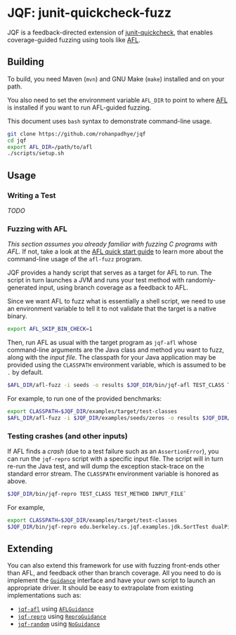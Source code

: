 # JQF: junit-quickcheck-fuzz

JQF is a feedback-directed extension of [junit-quickcheck](https://github.com/pholser/junit-quickcheck), that enables coverage-guided fuzzing using tools like [AFL](lcamtuf.coredump.cx/afl).

## Building 

To build, you need Maven (`mvn`) and GNU Make (`make`) installed and on your path. 

You also need to set the environment variable `AFL_DIR` to point to where [AFL](http://lcamtuf.coredump.cx/afl) is installed if you want to run AFL-guided fuzzing.

This document uses `bash` syntax to demonstrate command-line usage.

```bash
git clone https://github.com/rohanpadhye/jqf
cd jqf
export AFL_DIR=/path/to/afl
./scripts/setup.sh 
```

## Usage

### Writing a Test

*TODO*

### Fuzzing with AFL

*This section assumes you already familiar with fuzzing C programs with AFL.* If not, take a look at the [AFL quick start guide](http://lcamtuf.coredump.cx/afl/QuickStartGuide.txt) to learn more about the command-line usage of the `afl-fuzz` program.

JQF provides a handy script that serves as a target for AFL to run. The script in turn launches a JVM and runs your test method with randomly-generated input, using branch coverage as a feedback to AFL.

Since we want AFL to fuzz what is essentially a shell script, we need to use an environment variable to tell it to not validate that the target is a native binary.

```bash
export AFL_SKIP_BIN_CHECK=1
```

Then, run AFL as usual with the target program as `jqf-afl` whose command-line arguments are the Java class and method you want to fuzz, along with the *input file*. The classpath for your Java application may be provided using the `CLASSPATH` environment variable, which is assumed to be `.` by default.

```bash
$AFL_DIR/afl-fuzz -i seeds -o results $JQF_DIR/bin/jqf-afl TEST_CLASS TEST_METHOD @@
```

For example, to run one of the provided benchmarks:

```bash
export CLASSPATH=$JQF_DIR/examples/target/test-classes
$AFL_DIR/afl-fuzz -i $JQF_DIR/examples/seeds/zeros -o results $JQF_DIR/bin/jqf-afl edu.berkeley.cs.jqf.examples.jdk.SortTest dualPivotQuicksort @@
```

### Testing crashes (and other inputs)

If AFL finds a *crash* (due to a test failure such as an `AssertionError`), you can run the `jqf-repro` script with a specific input file. The script will in turn re-run the Java test, and will dump the exception stack-trace on the standard error stream. The `CLASSPATH` environment variable is honored as above.

```bash
$JQF_DIR/bin/jqf-repro TEST_CLASS TEST_METHOD INPUT_FILE`
```

For example,
```bash
export CLASSPATH=$JQF_DIR/examples/target/test-classes
$JQF_DIR/bin/jqf-repro edu.berkeley.cs.jqf.examples.jdk.SortTest dualPivotQuicksort results/crashes/id_000001
```

## Extending

You can also extend this framework for use with fuzzing front-ends other than AFL, and feedback other than branch coverage. All you need to do is implement the [`Guidance`](https://github.com/rohanpadhye/jqf/blob/master/fuzz/src/main/java/edu/berkeley/cs/jqf/fuzz/guidance/Guidance.java) interface and have your own script to launch an appropriate driver. It should be easy to extrapolate from existing implementations such as:

- [`jqf-afl`](https://github.com/rohanpadhye/jqf/blob/master/bin/jqf-afl) using [`AFLGuidance`](https://github.com/rohanpadhye/jqf/blob/master/fuzz/src/main/java/edu/berkeley/cs/jqf/fuzz/guidance/AFLGuidance.java)
- [`jqf-repro`](https://github.com/rohanpadhye/jqf/blob/master/bin/jqf-random) using [`ReproGuidance`](https://github.com/rohanpadhye/jqf/blob/master/fuzz/src/main/java/edu/berkeley/cs/jqf/fuzz/guidance/ReproGuidance.java)
- [`jqf-random`](https://github.com/rohanpadhye/jqf/blob/master/bin/jqf-repro) using [`NoGuidance`](https://github.com/rohanpadhye/jqf/blob/master/fuzz/src/main/java/edu/berkeley/cs/jqf/fuzz/guidance/NoGuidance.java)




